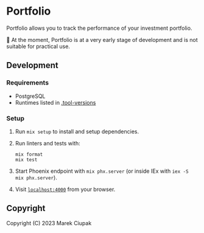 # Portfolio

Portfolio allows you to track the performance of your investment portfolio.

:construction: At the moment, Portfolio is at a very early stage of development and is not suitable for practical use.

## Development

### Requirements

- PostgreSQL
- Runtimes listed in [.tool-versions](.tool-versions)

### Setup

1. Run `mix setup` to install and setup dependencies.

2. Run linters and tests with:

   ```shell
   mix format
   mix test
   ```

3. Start Phoenix endpoint with `mix phx.server` (or inside IEx with `iex -S mix phx.server`).

4. Visit [`localhost:4000`](http://localhost:4000) from your browser.

## Copyright

Copyright (C) 2023 Marek Ciupak
